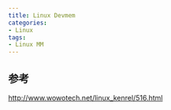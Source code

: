 ```yaml
---
title: Linux Devmem
categories: 
- Linux
tags:
- Linux MM
---
```


## 参考
http://www.wowotech.net/linux_kenrel/516.html

